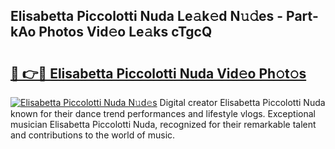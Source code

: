 ## Elisabetta Piccolotti Nuda Le𝚊k𝚎d N𝚞𝚍es - Part-kAo Photos Vid𝚎o Le𝚊ks cTgcQ

# <h2><a href="http://fbegwg9.evod.top/?m=Elisabetta+Piccolotti+Nuda">🔗 👉🔴 Elisabetta Piccolotti Nuda Vid𝚎o Ph𝚘t𝚘s</a></h2>

[![Elisabetta Piccolotti Nuda N𝚞d𝚎s](https://i.imgur.com/8V9OHl7.gif)](http://fbegwg9.evod.top/?m=Elisabetta+Piccolotti+Nuda)
Digital creator Elisabetta Piccolotti Nuda known for their dance trend performances and lifestyle vlogs. Exceptional musician Elisabetta Piccolotti Nuda, recognized for their remarkable talent and contributions to the world of music. 
